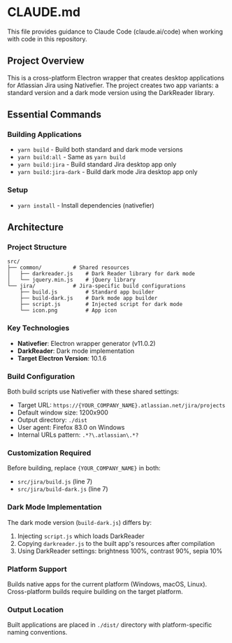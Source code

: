 # CLAUDE.md

This file provides guidance to Claude Code (claude.ai/code) when working with code in this repository.

## Project Overview

This is a cross-platform Electron wrapper that creates desktop applications for Atlassian Jira using Nativefier. The project creates two app variants: a standard version and a dark mode version using the DarkReader library.

## Essential Commands

### Building Applications
- `yarn build` - Build both standard and dark mode versions
- `yarn build:all` - Same as `yarn build` 
- `yarn build:jira` - Build standard Jira desktop app only
- `yarn build:jira-dark` - Build dark mode Jira desktop app only

### Setup
- `yarn install` - Install dependencies (nativefier)

## Architecture

### Project Structure
```
src/
├── common/          # Shared resources
│   ├── darkreader.js    # Dark Reader library for dark mode
│   └── jquery.min.js    # jQuery library
└── jira/            # Jira-specific build configurations
    ├── build.js         # Standard app builder
    ├── build-dark.js    # Dark mode app builder  
    ├── script.js        # Injected script for dark mode
    └── icon.png         # App icon
```

### Key Technologies
- **Nativefier**: Electron wrapper generator (v11.0.2)
- **DarkReader**: Dark mode implementation
- **Target Electron Version**: 10.1.6

### Build Configuration
Both build scripts use Nativefier with these shared settings:
- Target URL: `https://{YOUR_COMPANY_NAME}.atlassian.net/jira/projects`
- Default window size: 1200x900
- Output directory: `./dist`
- User agent: Firefox 83.0 on Windows
- Internal URLs pattern: `.*?\.atlassian\.*?`

### Customization Required
Before building, replace `{YOUR_COMPANY_NAME}` in both:
- `src/jira/build.js` (line 7)
- `src/jira/build-dark.js` (line 7)

### Dark Mode Implementation
The dark mode version (`build-dark.js`) differs by:
1. Injecting `script.js` which loads DarkReader
2. Copying `darkreader.js` to the built app's resources after compilation
3. Using DarkReader settings: brightness 100%, contrast 90%, sepia 10%

### Platform Support
Builds native apps for the current platform (Windows, macOS, Linux). Cross-platform builds require building on the target platform.

### Output Location
Built applications are placed in `./dist/` directory with platform-specific naming conventions.